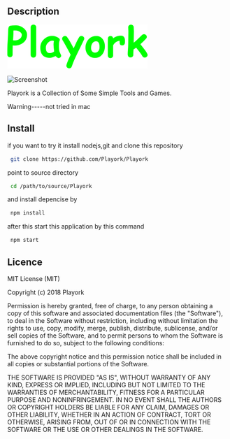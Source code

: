 ## Description

![logo.png](images/playork.png)

![Screenshot](https://user-images.githubusercontent.com/38488260/46244561-3c904f00-c3fe-11e8-8383-32ea3111af4f.png)

Playork is a Collection of Some Simple Tools and Games.

Warning-----not tried in mac

## Install

if you want to try it install nodejs,git and clone this repository

```bash
 git clone https://github.com/Playork/Playork
```
point to source directory

```bash
 cd /path/to/source/Playork
```

and install depencise by

```bash
 npm install
```

after this start this application by this command

```bash
 npm start
```
## Licence

MIT License (MIT)

Copyright (c) 2018 Playork

Permission is hereby granted, free of charge, to any person obtaining a copy of this software and associated documentation files (the "Software"), to deal in the Software without restriction, including without limitation the rights to use, copy, modify, merge, publish, distribute, sublicense, and/or sell copies of the Software, and to permit persons to whom the Software is furnished to do so, subject to the following conditions:

The above copyright notice and this permission notice shall be included in all copies or substantial portions of the Software.

THE SOFTWARE IS PROVIDED "AS IS", WITHOUT WARRANTY OF ANY KIND, EXPRESS OR IMPLIED, INCLUDING BUT NOT LIMITED TO THE WARRANTIES OF MERCHANTABILITY, FITNESS FOR A PARTICULAR PURPOSE AND NONINFRINGEMENT. IN NO EVENT SHALL THE AUTHORS OR COPYRIGHT HOLDERS BE LIABLE FOR ANY CLAIM, DAMAGES OR OTHER LIABILITY, WHETHER IN AN ACTION OF CONTRACT, TORT OR OTHERWISE, ARISING FROM, OUT OF OR IN CONNECTION WITH THE SOFTWARE OR THE USE OR OTHER DEALINGS IN THE SOFTWARE.
